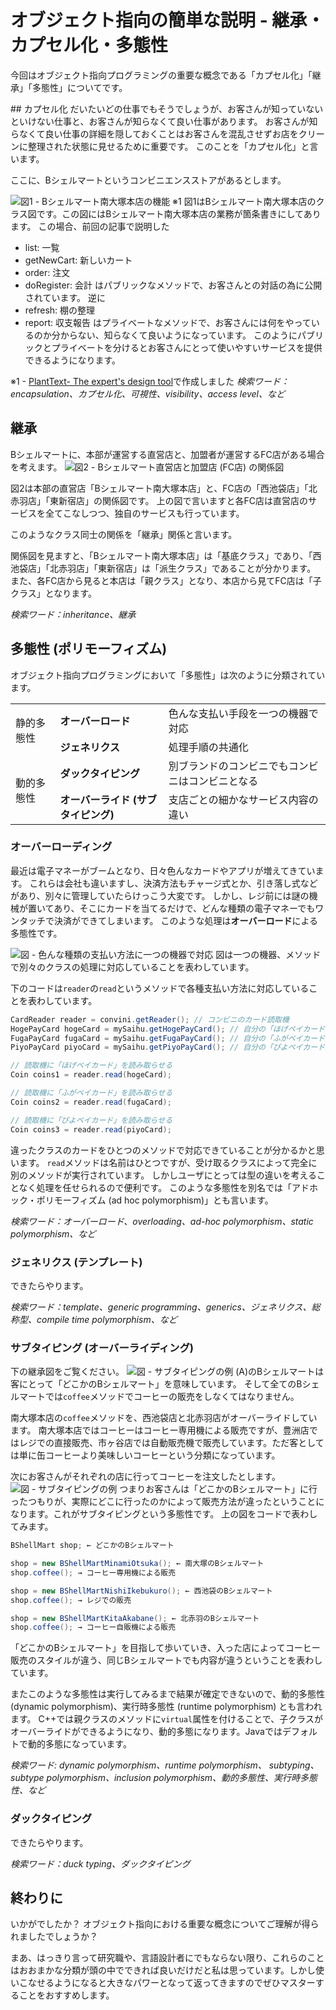# オブジェクト指向の簡単な説明 - 継承・カプセル化・多態性
今回はオブジェクト指向プログラミングの重要な概念である「カプセル化」「継承」「多態性」についてです。

<div class="outline"></div>
## カプセル化
だいたいどの仕事でもそうでしょうが、お客さんが知っていないといけない仕事と、お客さんが知らなくて良い仕事があります。
お客さんが知らなくて良い仕事の詳細を隠しておくことはお客さんを混乱させずお店をクリーンに整理された状態に見せるために重要です。
このことを「カプセル化」と言います。

ここに、Bシェルマートというコンビニエンスストアがあるとします。

![図1 - Bシェルマート南大塚本店の機能 ※1](images/prog-general/class-encapsulation.png)
図1はBシェルマート南大塚本店のクラス図です。この図にはBシェルマート南大塚本店の業務が箇条書きにしてあります。
この場合、前回の記事で説明した
* list: 一覧
* getNewCart: 新しいカート
* order: 注文
* doRegister: 会計
はパブリックなメソッドで、お客さんとの対話の為に公開されています。
逆に
* refresh: 棚の整理
* report: 収支報告
はプライベートなメソッドで、お客さんには何をやっているのか分からない、知らなくて良いようになっています。
このようにパブリックとプライベートを分けるとお客さんにとって使いやすいサービスを提供できるようになります。

※1 - [PlantText- The expert's design tool](https://www.planttext.com/)で作成しました
*検索ワード：encapsulation、カプセル化、可視性、visibility、access level、など*

## 継承
Bシェルマートに、本部が運営する直営店と、加盟者が運営するFC店がある場合を考えます。
![図2 - Bシェルマート直営店と加盟店 (FC店) の関係図](images/prog-general/class-inheritance.png)

図2は本部の直営店「Bシェルマート南大塚本店」と、FC店の「西池袋店」「北赤羽店」「東新宿店」の関係図です。
上の図で言いますと各FC店は直営店のサービスを全てこなしつつ、独自のサービスも行っています。

このようなクラス同士の関係を「継承」関係と言います。

関係図を見ますと、「Bシェルマート南大塚本店」は「基底クラス」であり、「西池袋店」「北赤羽店」「東新宿店」は「派生クラス」であることが分かります。
また、各FC店から見ると本店は「親クラス」となり、本店から見てFC店は「子クラス」となります。

*検索ワード：inheritance、継承*

## 多態性 (ポリモーフィズム)
オブジェクト指向プログラミングにおいて「多態性」は次のように分類されています。
<table>
<tr>
<td rowspan="2">静的多態性</td><td><b>オーバーロード</b></td><td>色んな支払い手段を一つの機器で対応</td>
</tr>
<tr>
<td><b>ジェネリクス</b></td><td>処理手順の共通化</td>
</tr>
<tr>
<td rowspan="2">動的多態性</td><td><b>ダックタイピング</b></td><td>別ブランドのコンビニでもコンビニはコンビニとなる</td>
</tr>
<tr>
<td><b>オーバーライド (サブタイピング)</b></td><td>支店ごとの細かなサービス内容の違い</td>
</tr>
</table>

### オーバーローディング
最近は電子マネーがブームとなり、日々色んなカードやアプリが増えてきています。
これらは会社も違いますし、決済方法もチャージ式とか、引き落し式などがあり、別々に管理していたらけっこう大変です。
しかし、レジ前には謎の機械が置いてあり、そこにカードを当てるだけで、どんな種類の電子マネーでもワンタッチで決済ができてしまいます。
このような処理は**オーバーロード**による多態性です。

![図 - 色んな種類の支払い方法に一つの機器で対応](images/prog-general/class-overloading.png)
図は一つの機器、メソッドで別々のクラスの処理に対応していることを表わしています。

下のコードは`reader`の`read`というメソッドで各種支払い方法に対応していることを表わしています。
```.java
CardReader reader = convini.getReader(); // コンビニのカード読取機
HogePayCard hogeCard = mySaihu.getHogePayCard(); // 自分の「ほげペイカード」
FugaPayCard fugaCard = mySaihu.getFugaPayCard(); // 自分の「ふがペイカード」
PiyoPayCard piyoCard = mySaihu.getPiyoPayCard(); // 自分の「ぴよペイカード」

// 読取機に「ほげペイカード」を読み取らせる
Coin coins1 = reader.read(hogeCard);

// 読取機に「ふがペイカード」を読み取らせる
Coin coins2 = reader.read(fugaCard);

// 読取機に「ぴよペイカード」を読み取らせる
Coin coins3 = reader.read(piyoCard);
```
違ったクラスのカードをひとつのメソッドで対応できていることが分かるかと思います。
`read`メソッドは名前はひとつですが、受け取るクラスによって完全に別のメソッドが実行されています。
しかしユーザにとっては型の違いを考えることなく処理を任せられるので便利です。
このような多態性を別名では「アドホック・ポリモーフィズム (ad hoc polymorphism)」とも言います。

*検索ワード：オーバーロード、overloading、ad-hoc polymorphism、static polymorphism、など*

### ジェネリクス (テンプレート)
できたらやります。

*検索ワード：template、generic programming、generics、ジェネリクス、総称型、compile time polymorphism、など*

### サブタイピング (オーバーライディング)
下の継承図をご覧ください。
![図 - サブタイピングの例](images/prog-general/class-abstract-overriding.png)
(A)のBシェルマートは客にとって「どこかのBシェルマート」を意味しています。
そして全てのBシェルマートでは`coffee`メソッドでコーヒーの販売をしなくてはなりません。

南大塚本店の`coffee`メソッドを、西池袋店と北赤羽店がオーバーライドしています。
南大塚本店ではコーヒーはコーヒー専用機による販売ですが、豊洲店ではレジでの直接販売、市ヶ谷店では自動販売機で販売しています。ただ客としては単に缶コーヒーより美味しいコーヒーという分類になっています。

次にお客さんがそれぞれの店に行ってコーヒーを注文したとします。
![図 - サブタイピングの例](images/prog-general/class-abstract.png)
つまりお客さんは「どこかのBシェルマート」に行ったつもりが、実際にどこに行ったのかによって販売方法が違ったということになります。これがサブタイピングという多態性です。
上の図をコードで表わしてみます。
```.java
BShellMart shop; ← どこかのBシェルマート

shop = new BShellMartMinamiOtsuka(); ← 南大塚のBシェルマート
shop.coffee(); → コーヒー専用機による販売

shop = new BShellMartNishiIkebukuro(); ← 西池袋のBシェルマート
shop.coffee(); → レジでの販売

shop = new BShellMartKitaAkabane(); ← 北赤羽のBシェルマート
shop.coffee(); → コーヒー自販機による販売
```
「どこかのBシェルマート」を目指して歩いていき、入った店によってコーヒー販売のスタイルが違う、同じBシェルマートでも内容が違うということを表わしています。

またこのような多態性は実行してみるまで結果が確定できないので、動的多態性 (dynamic polymorphism)、実行時多態性 (runtime polymorphism) とも言われます。
C++では親クラスのメソッドに`virtual`属性を付けることで、子クラスがオーバーライドができるようになり、動的多態になります。Javaではデフォルトで動的多態になっています。

*検索ワード: dynamic polymorphism、runtime polymorphism、 subtyping、subtype polymorphism、inclusion polymorphism、動的多態性、実行時多態性、など*

### ダックタイピング
できたらやります。

*検索ワード：duck typing、ダックタイピング*

## 終わりに
いかがでしたか？
オブジェクト指向における重要な概念についてご理解が得られましたでしょうか？

まあ、はっきり言って研究職や、言語設計者にでもならない限り、これらのことはおおまかな分類が頭の中でできれば良いだけだと私は思っています。しかし使いこなせるようになると大きなパワーとなって返ってきますのでぜひマスターすることをおすすめします。


